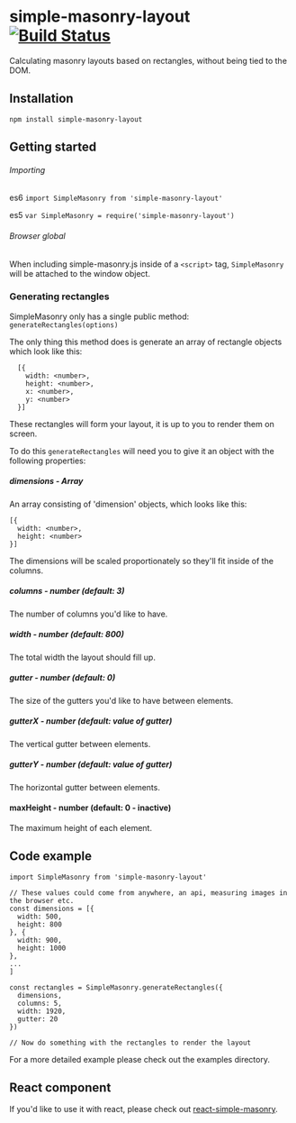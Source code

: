 # simple-masonry-layout [![Build Status](https://travis-ci.org/jchn/simple-masonry-layout.svg?branch=master)](https://travis-ci.org/jchn/simple-masonry-layout)
Calculating masonry layouts based on rectangles, without being tied to the DOM.

## Installation

`npm install simple-masonry-layout`

## Getting started

###### Importing

es6
`import SimpleMasonry from 'simple-masonry-layout'`

es5
`var SimpleMasonry = require('simple-masonry-layout')`

###### Browser global

When including simple-masonry.js inside of a `<script>` tag, `SimpleMasonry` will be attached to the window object.

### Generating rectangles

SimpleMasonry only has a single public method: `generateRectangles(options)`

The only thing this method does is generate an array of rectangle objects which look like this:

  ```
    [{
      width: <number>,
      height: <number>,
      x: <number>,
      y: <number>
    }]
  ```

These rectangles will form your layout, it is up to you to render them on screen.

To do this `generateRectangles` will need you to give it an object with the following properties:

##### dimensions - Array

An array consisting of 'dimension' objects, which looks like this:

  ```
  [{
    width: <number>,
    height: <number>
  }]
  ```

The dimensions will be scaled proportionately so they'll fit inside of the columns.

##### columns - number (default: 3)

The number of columns you'd like to have.

##### width - number (default: 800)

The total width the layout should fill up.

##### gutter - number (default: 0)

The size of the gutters you'd like to have between elements.

##### gutterX - number (default: value of gutter)

The vertical gutter between elements.

##### gutterY - number (default: value of gutter)

The horizontal gutter between elements.

#### maxHeight - number (default: 0 - inactive)

The maximum height of each element.

## Code example

  ```
  import SimpleMasonry from 'simple-masonry-layout'

  // These values could come from anywhere, an api, measuring images in the browser etc.
  const dimensions = [{
    width: 500,
    height: 800
  }, {
    width: 900,
    height: 1000
  },
  ...
  ]

  const rectangles = SimpleMasonry.generateRectangles({
    dimensions,
    columns: 5,
    width: 1920,
    gutter: 20
  })

  // Now do something with the rectangles to render the layout
  ```

For a more detailed example please check out the examples directory.

## React component

If you'd like to use it with react, please check out [react-simple-masonry](https://github.com/awkward/react-simple-masonry).